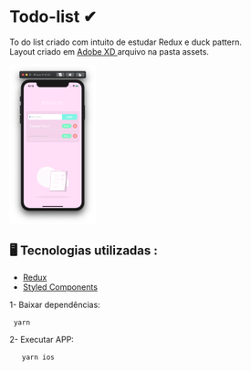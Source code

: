 # Todo-list ✔
To do list criado com intuito de estudar Redux e duck pattern.<br/>
Layout criado em <a href="https://www.adobe.com/br/products/xd.html"> Adobe XD </a> arquivo na pasta assets.

  <img src="./assets/print.png" width="30%"/>

  <h2> 🖥 Tecnologias utilizadas :</h2> 
  <ul>
    <li><a href="https://redux.js.org/api/api-reference"> Redux </a></li>
    <li><a href="https://styled-components.com/docs"> Styled Components </a></li>
  </ul>

1- Baixar dependências: 
```javascript
 yarn
```

2- Executar APP:
```javascript
   yarn ios
```

